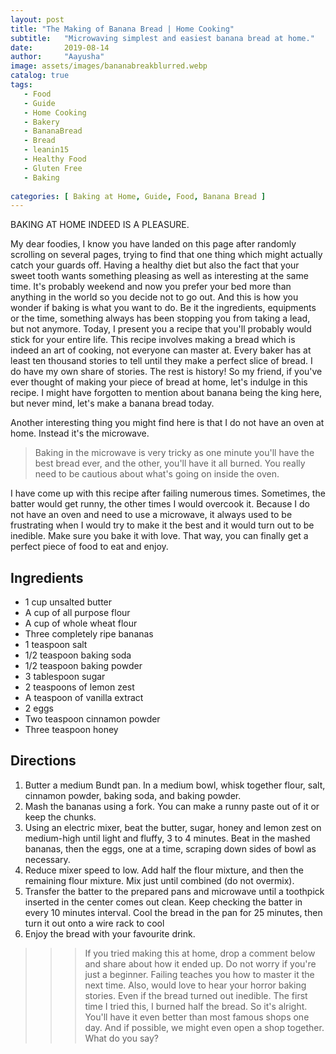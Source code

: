 ```yaml
---
layout: post
title: "The Making of Banana Bread | Home Cooking"
subtitle:   "Microwaving simplest and easiest banana bread at home."
date:       2019-08-14
author:     "Aayusha"
image: assets/images/bananabreakblurred.webp
catalog: true
tags:
   - Food
   - Guide
   - Home Cooking
   - Bakery
   - BananaBread
   - Bread
   - leanin15
   - Healthy Food
   - Gluten Free
   - Baking
   
categories: [ Baking at Home, Guide, Food, Banana Bread ]
---
```


BAKING AT HOME INDEED IS A PLEASURE.

My dear foodies, I know you have landed on this page after randomly scrolling on several pages,
trying to find that one thing which might actually catch your guards off. Having a healthy diet but also the fact that your 
sweet tooth wants something pleasing as well as interesting at the same time. It's probably weekend and now you prefer your bed more 
than anything in the world so you decide not to go out. And this is how you wonder if baking is what you want to do. 
Be it the ingredients, equipments or the time, something always has been stopping you from taking a lead, but not anymore. Today, 
I present you a recipe that you'll probably would stick for your entire life. This recipe involves making a bread which is indeed an art 
of cooking, not everyone can master at. Every baker has at least ten thousand stories to tell until they make a perfect slice of bread. 
I do have my own share of stories. The rest is history! So my friend, if you've ever thought of making your piece of bread at home, 
let's indulge in this recipe. I might have forgotten to mention about banana being the king here, but never mind, let's make a banana bread today.

Another interesting thing you might find here is that I do not have an oven at home. Instead it's the microwave.

>   Baking in the microwave is very tricky as one minute you'll have the best bread ever, and the other, you'll have it all
>   burned. You really need to be cautious about what's going on inside the oven.

I have come up with this recipe after failing numerous times. Sometimes, the batter would get runny, the other times I
would overcook it. Because I do not have an oven and need to use a microwave, it always used to be frustrating when I would try to make it the best and
it would turn out to be inedible. Make sure you bake it with love. That way, you can finally get a
perfect piece of food to eat and enjoy.
         
<div class="recipe-contents">
 <div class="ingredients">
   <h2 class="text-primary">Ingredients</h2> 
     <ul>
       <li>1 cup unsalted butter</li>
       <li>A cup of all purpose flour</li>
       <li>A cup of whole wheat flour</li>
       <li>Three completely ripe bananas</li>
       <li>1 teaspoon salt</li>
       <li>1/2 teaspoon baking soda</li>
       <li>1/2 teaspoon baking powder</li>
       <li>3 tablespoon sugar</li>
       <li>2 teaspoons of lemon zest</li>
       <li>A teaspoon of vanilla extract</li>
       <li>2 eggs</li>
       <li>Two teaspoon cinnamon powder</li>
       <li>Three teaspoon honey</li>
     </ul>
 </div>
          
 <div class="directions">
   <h2 class="text-primary">Directions</h2> 
     <ol>
       <li>Butter a medium Bundt pan. In a medium bowl, whisk together flour, salt, cinnamon powder, baking soda, and baking powder.</li>
       <li>Mash the bananas using a fork. You can make a runny paste out of it or keep the chunks.</li>
       <li>Using an electric mixer, beat the butter, sugar, honey and lemon zest on medium-high until light and fluffy, 3 to 4 minutes. Beat in the mashed bananas, then the eggs, one at a time, scraping down sides of bowl as necessary.</li>
       <li>Reduce mixer speed to low. Add half the flour mixture, and then the remaining flour mixture. Mix just until combined (do not overmix).</li>
       <li>Transfer the batter to the prepared pans and microwave until a toothpick inserted in the center comes out clean. Keep checking the batter in every 10 minutes interval. Cool the bread in the pan for 25 minutes, then turn it out onto a wire rack to cool</li>
       <li>Enjoy the bread with your favourite drink.</li>
     </ol>
 </div>
</div>

>>> If you tried making this at home, drop a comment below and share about how it ended up. Do not worry if you're just a beginner.
> Failing teaches you how to master it the next time. Also, would love to hear your horror baking stories. Even if the bread turned out 
> inedible. The first time I tried this, I burned half the bread. So it's alright. You'll have it even better than most famous shops one day.
> And if possible, we might even open a shop together. What do you say?







